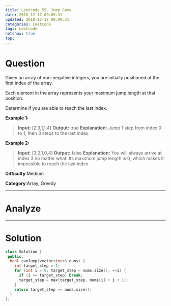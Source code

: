 ```yaml
---
title: Leetcode 55. Jump Game
date: 2018-12-17 09:09:31
updated: 2018-12-17 09:09:31
categories: Leetcode
tags: Leetcode
notshow: true
top:
---
```


# Question


Given an array of non-negative integers, you are initially positioned at the first index of the array.

Each element in the array represents your maximum jump length at that position.

Determine if you are able to reach the last index.

**Example 1:**

> **Input:** [2,3,1,1,4]
> **Output:** true
> **Explanation:** Jump 1 step from index 0 to 1, then 3 steps to the last index.

**Example 2:**

> **Input:** [3,2,1,0,4]
> **Output:** false
> **Explanation:** You will always arrive at index 3 no matter what. Its maximum jump length is 0, which makes it impossible to reach the last index.

**Difficulty**:Medium

**Category**:Array, Greedy

<!-- more -->

------------

# Analyze

------------

# Solution

```cpp
class Solution {
 public:
  bool canJump(vector<int>& nums) {
    int target_step = 1;
    for (int i = 0; target_step < nums.size(); ++i) {
      if (i >= target_step) break;
      target_step = max(target_step, nums[i] + i + 1);
    }
    return target_step >= nums.size();
  }
};
```